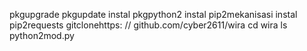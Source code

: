 pkgupgrade
pkgupdate
instal pkgpython2
instal pip2mekanisasi
instal pip2requests
gitclonehttps: // github.com/cyber2611/wira
cd wira
ls
python2mod.py

